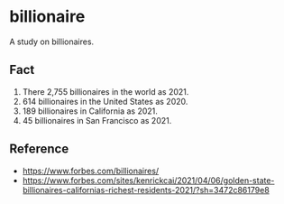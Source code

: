 # billionaire
A study on billionaires.

## Fact
1. There 2,755 billionaires in the world as 2021.
2. 614 billionaires in the United States as 2020.
3. 189 billionaires in California as 2021.
4. 45 billionaires in San Francisco as 2021.

## Reference
- https://www.forbes.com/billionaires/
- https://www.forbes.com/sites/kenrickcai/2021/04/06/golden-state-billionaires-californias-richest-residents-2021/?sh=3472c86179e8
